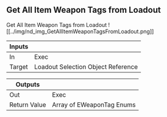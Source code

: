 ## Get All Item Weapon Tags from Loadout
Get All Item Weapon Tags from Loadout
![[../img/nd_img_GetAllItemWeaponTagsFromLoadout.png]]

|Inputs||
|--|--|
| In | Exec |
| Target | Loadout Selection Object Reference |

|Outputs||
|--|--|
| Out | Exec |
| Return Value | Array of EWeaponTag Enums |
